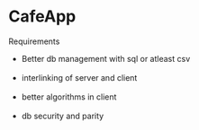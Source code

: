 # CafeApp

Requirements <br>
<ul>
  <li>Better db management with sql or atleast csv</li><br>
  <li>interlinking of server and client</li> <br>
  <li>better algorithms in client</li> <br>
  <li>db security and parity</li> <br>

